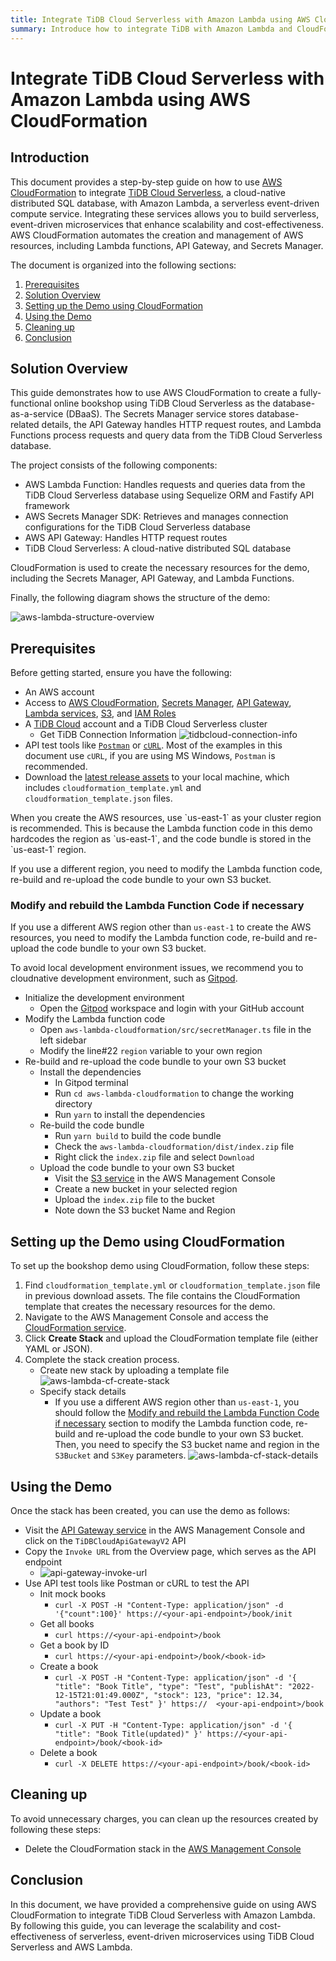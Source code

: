 ```yaml
---
title: Integrate TiDB Cloud Serverless with Amazon Lambda using AWS CloudFormation
summary: Introduce how to integrate TiDB with Amazon Lambda and CloudFormation step by step.
---
```


# Integrate TiDB Cloud Serverless with Amazon Lambda using AWS CloudFormation

## Introduction

This document provides a step-by-step guide on how to use [AWS CloudFormation](https://aws.amazon.com/cloudformation/) to integrate [TiDB Cloud Serverless](https://www.pingcap.com/tidb-cloud/), a cloud-native distributed SQL database, with Amazon Lambda, a serverless event-driven compute service. Integrating these services allows you to build serverless, event-driven microservices that enhance scalability and cost-effectiveness. AWS CloudFormation automates the creation and management of AWS resources, including Lambda functions, API Gateway, and Secrets Manager.

The document is organized into the following sections:

1. [Prerequisites](#prerequisites)
2. [Solution Overview](#solution-overview)
3. [Setting up the Demo using CloudFormation](#setting-up-the-demo-using-cloudformation)
4. [Using the Demo](#using-the-demo)
5. [Cleaning up](#cleaning-up)
6. [Conclusion](#conclusion)

## Solution Overview

This guide demonstrates how to use AWS CloudFormation to create a fully-functional online bookshop using TiDB Cloud Serverless as the database-as-a-service (DBaaS). The Secrets Manager service stores database-related details, the API Gateway handles HTTP request routes, and Lambda Functions process requests and query data from the TiDB Cloud Serverless database.

The project consists of the following components:

- AWS Lambda Function: Handles requests and queries data from the TiDB Cloud Serverless database using Sequelize ORM and Fastify API framework
- AWS Secrets Manager SDK: Retrieves and manages connection configurations for the TiDB Cloud Serverless database
- AWS API Gateway: Handles HTTP request routes
- TiDB Cloud Serverless: A cloud-native distributed SQL database

CloudFormation is used to create the necessary resources for the demo, including the Secrets Manager, API Gateway, and Lambda Functions.

Finally, the following diagram shows the structure of the demo:

![aws-lambda-structure-overview](/media/develop/aws-lambda-structure-overview.png)

## Prerequisites

Before getting started, ensure you have the following:

- An AWS account
- Access to [AWS CloudFormation](https://aws.amazon.com/cloudformation/), [Secrets Manager](https://aws.amazon.com/secrets-manager/), [API Gateway](https://aws.amazon.com/api-gateway/), [Lambda services](https://aws.amazon.com/lambda/), [S3](https://aws.amazon.com/s3/), and [IAM Roles](https://docs.aws.amazon.com/IAM/latest/UserGuide/id_roles.html)
- A [TiDB Cloud](https://tidbcloud.com) account and a TiDB Cloud Serverless cluster
    - Get TiDB Connection Information
        ![tidbcloud-connection-info](/media/develop/aws-lambda-tidbcloud-connection-info.png)
- API test tools like [`Postman`](https://www.postman.com/) or [`cURL`](https://curl.se/). Most of the examples in this document use `cURL`, if you are using MS Windows, `Postman` is recommended.
- Download the [latest release assets](https://github.com/pingcap/TiDB-Lambda-integration/releases/latest) to your local machine, which includes `cloudformation_template.yml` and `cloudformation_template.json` files.

<Note>
When you create the AWS resources, use `us-east-1` as your cluster region is recommended. This is because the Lambda function code in this demo hardcodes the region as `us-east-1`, and the code bundle is stored in the `us-east-1` region.

If you use a different region, you need to modify the Lambda function code, re-build and re-upload the code bundle to your own S3 bucket.
</Note>

### Modify and rebuild the Lambda Function Code if necessary

If you use a different AWS region other than `us-east-1` to create the AWS resources, you need to modify the Lambda function code, re-build and re-upload the code bundle to your own S3 bucket.

To avoid local development environment issues, we recommend you to cloudnative development environment, such as [Gitpod](https://www.gitpod.io/).

- Initialize the development environment
    - Open the [Gitpod](https://gitpod.io/#/https://github.com/pingcap/TiDB-Lambda-integration) workspace and login with your GitHub account
- Modify the Lambda function code
    - Open `aws-lambda-cloudformation/src/secretManager.ts` file in the left sidebar
    - Modify the line#22 `region` variable to your own region
- Re-build and re-upload the code bundle to your own S3 bucket
    - Install the dependencies
        - In Gitpod terminal
        - Run `cd aws-lambda-cloudformation` to change the working directory
        - Run `yarn` to install the dependencies
    - Re-build the code bundle
        - Run `yarn build` to build the code bundle
        - Check the `aws-lambda-cloudformation/dist/index.zip` file
        - Right click the `index.zip` file and select `Download`
    - Upload the code bundle to your own S3 bucket
        - Visit the [S3 service](https://console.aws.amazon.com/s3) in the AWS Management Console
        - Create a new bucket in your selected region
        - Upload the `index.zip` file to the bucket
        - Note down the S3 bucket Name and Region

## Setting up the Demo using CloudFormation

To set up the bookshop demo using CloudFormation, follow these steps:

1. Find `cloudformation_template.yml` or `cloudformation_template.json` file in previous download assets. The file contains the CloudFormation template that creates the necessary resources for the demo.
2. Navigate to the AWS Management Console and access the [CloudFormation service](https://console.aws.amazon.com/cloudformation).
3. Click **Create Stack** and upload the CloudFormation template file (either YAML or JSON).
4. Complete the stack creation process.
    - Create new stack by uploading a template file
        ![aws-lambda-cf-create-stack](/media/develop/aws-lambda-cf-create-stack.png)
    - Specify stack details
        - If you use a different AWS region other than `us-east-1`, you should follow the [Modify and rebuild the Lambda Function Code if necessary](#modify-and-rebuild-the-lambda-function-code-if-necessary) section to modify the Lambda function code, re-build and re-upload the code bundle to your own S3 bucket. Then, you need to specify the S3 bucket name and region in the `S3Bucket` and `S3Key` parameters.
        ![aws-lambda-cf-stack-details](/media/develop/aws-lambda-cf-stack-config.png)

## Using the Demo

Once the stack has been created, you can use the demo as follows:

- Visit the [API Gateway service](https://console.aws.amazon.com/apigateway) in the AWS Management Console and click on the `TiDBCloudApiGatewayV2` API
- Copy the `Invoke URL` from the Overview page, which serves as the API endpoint
    - ![api-gateway-invoke-url](/media/develop/aws-lambda-get-apigateway-invoke-url.png)
- Use API test tools like Postman or cURL to test the API
    - Init mock books
        - `curl -X POST -H "Content-Type: application/json" -d '{"count":100}' https://<your-api-endpoint>/book/init`
    - Get all books
        - `curl https://<your-api-endpoint>/book`
    - Get a book by ID
        - `curl https://<your-api-endpoint>/book/<book-id>`
    - Create a book
        - `curl -X POST -H "Content-Type: application/json" -d '{ "title": "Book Title", "type": "Test", "publishAt": "2022-12-15T21:01:49.000Z", "stock": 123, "price": 12.34, "authors": "Test Test" }' https://  <your-api-endpoint>/book`
    - Update a book
        - `curl -X PUT -H "Content-Type: application/json" -d '{ "title": "Book Title(updated)" }' https://<your-api-endpoint>/book/<book-id>`
    - Delete a book
        - `curl -X DELETE https://<your-api-endpoint>/book/<book-id>`

## Cleaning up

To avoid unnecessary charges, you can clean up the resources created by following these steps:

- Delete the CloudFormation stack in the [AWS Management Console](https://console.aws.amazon.com/cloudformation)

## Conclusion

In this document, we have provided a comprehensive guide on using AWS CloudFormation to integrate TiDB Cloud Serverless with Amazon Lambda. By following this guide, you can leverage the scalability and cost-effectiveness of serverless, event-driven microservices using TiDB Cloud Serverless and AWS Lambda.
